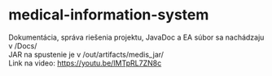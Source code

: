 # medical-information-system
Dokumentácia, správa riešenia projektu, JavaDoc a EA súbor sa nachádzaju v /Docs/ \
JAR na spustenie je v /out/artifacts/medis_jar/ \
Link na video: https://youtu.be/IMTpRL7ZN8c
